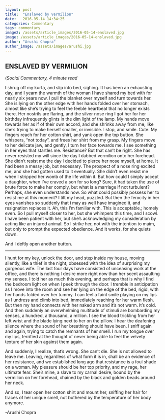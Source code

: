 ```yaml
---
layout: post
title:  "Enslaved by Vermilion"
date:   2016-05-14 14:34:25
categories: Commentary
tags: commentary
image2: /assets/article_images/2016-05-14-enslaved.jpg
image: /assets/article_images/2016-05-14-enslaved.jpg
author: "Arushi Chopra"
author_image: /assets/images/arushi.jpg
---
```

<h2>ENSLAVED BY VERMILION</h2>
(<i>Social Commentary, 4 minute read</i>
<p>I shrug off my kurta, and slip into bed, sighing. It has been an exhausting day, and I yearn the warmth of the woman I have shared my bed with for nearly six years now. I pull the blanket over myself and turn towards her. She is lying on the other edge with her hands folded over her stomach, almost like she’s trying to feel the feeble heartbeat that no longer exists there. Her nostrils are flaring, and the silver nose ring I got her for her birthday infrequently glints in the dim light of the lamp. My hands move towards her as if of their own accord, and she shrinks away from me, like she’s trying to make herself smaller, or invisible. I stop, and smile. Cute. My fingers reach for her cotton shirt, and yank open the top button. She whispers, “not today”, and frees her shirt from my grasp. My fingers move to her delicate jaw, and gently, I turn her face towards me. I see something in her eyes that startles me. Resistance? But that can’t be right. She has never resisted my will since the day I dabbed vermilion onto her forehead. She didn’t resist me the day I decided to pierce her nose myself, at home. It had been a messy job, but necessary. The prospect of a nose ring excited me, and she had gotten used to it eventually. She didn’t even resist me when I stripped her womb of the life within it. But how could I simply accept a daughter, when I’ve craved a son for so long? Sure, it had taken the use of brute force to make her comply, but what is a marriage if not turbulent? Perhaps, she even understands now. So what could possibly possess her to resist me at this moment? I tilt my head, puzzled. But then the ferocity in her eyes vanishes so suddenly that i may as well have imagined it, and resignation replaces it. Ah, this I’m familiar with. This is acceptable,; homely even. So I pull myself closer to her, but she whimpers this time, and I scowl. I have been patient with her, but she’s acknowledging my consideration by acting like an injured animal. So I strike her, not with the intention to maim, but only to prompt the expected obedience. And it works, for she quiets down.</p>

<p>And I deftly open another button.</p>

<hr>
<p>I hunt for my key, unlock the door, and step inside my house, moving silently, like a thief in the night, obsessed with the idea of surprising my gorgeous wife. The last four days have consisted of unceasing work at the office, and there is nothing I desire more right now than her scent assaulting my senses. I told her as much this evening, and perhaps that is why I find the bedroom light on when I peek through the door. I tremble in anticipation as I move into the room and see her lying on the edge of the bed, rigid, with her hands folded over her tummy. I can feel a faint smile playing on my lips as I undress and climb into bed, immediately reaching for her warm flesh. But then my hand connects with her naked arm and it’s not warm. It’s cold. And then suddenly an overwhelming multitude of stimuli are bombarding my senses, a hundred, a thousand, a million. I see the blood trickling from her left wrist and the blade lying next to her on the pillow. I hear the deafening silence where the sound of her breathing should have been. I sniff again and again, trying to catch the remnants of her smell. I run my tongue over my lips, terrified at the thought of never being able to feel the velvety texture of her skin against them again.</p>

<p>And suddenly, I realize, that’s wrong. She can’t die. She is not allowed to leave me. Leaving, regardless of what form it is in, shall be an evidence of her resistance, and we established long ago that resistance is a foul shade on a woman. My pleasure should be her top priority, and my rage, her ultimate fear. She’s mine, a slave to my carnal desire, bound by the vermilion on her forehead, chained by the black and golden beads around her neck.</p>

<p>And so, I tear open her cotton shirt and mount her, sniffing her hair for traces of her unique smell, not bothered by the temperature of her body anymore.</p>

<p>-Arushi Chopra</p>
